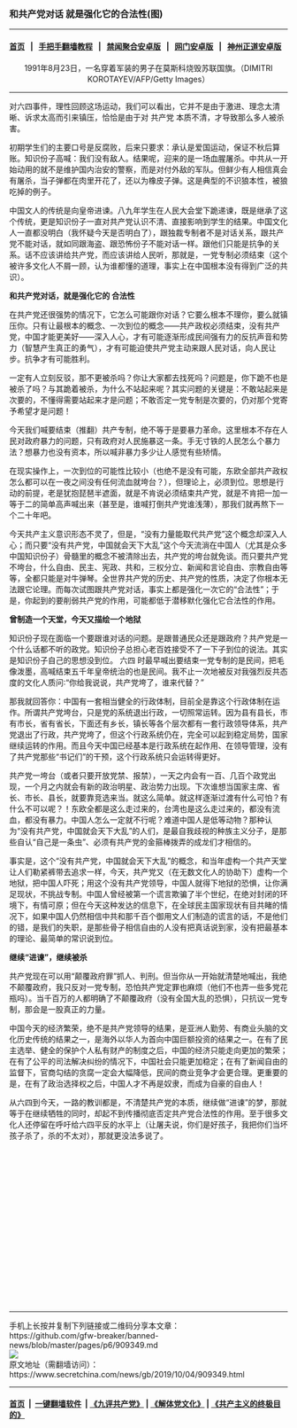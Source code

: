 ### 和共产党对话 就是强化它的合法性(图)
------------------------

#### [首页](https://github.com/gfw-breaker/banned-news/blob/master/README.md) &nbsp;&nbsp;|&nbsp;&nbsp; [手把手翻墙教程](https://github.com/gfw-breaker/guides/wiki) &nbsp;&nbsp;|&nbsp;&nbsp; [禁闻聚合安卓版](https://github.com/gfw-breaker/bn-android) &nbsp;&nbsp;|&nbsp;&nbsp; [网门安卓版](https://github.com/oGate2/oGate) &nbsp;&nbsp;|&nbsp;&nbsp; [神州正道安卓版](https://github.com/SzzdOgate/update) 



<div class="article_right" style="fone-color:#000">
 <p style="text-align:center">
  <img alt="" src="http://img2.secretchina.com/pic/2019/10-4/p2532681a445170688-ss.jpg"/>
  <br>
   1991年8月23日，一名穿着军装的男子在莫斯科烧毁苏联国旗。（DIMITRI KOROTAYEV/AFP/Getty Images）
   <span id="hideid" name="hideid" style="color:red;display:none;">
    <span href="https://www.secretchina.com">
    </span>
   </span>
  </br>
 </p>
 <div id="txt-mid1-t21-2017">
  

---


  </div>
 </div>
 <p>
  对六四事件，理性回顾这场运动，我们可以看出，它并不是由于激进、理念太清晰、诉求太高而引来镇压，恰恰是由于对
  <span href="https://www.secretchina.com/news/gb/tag/共产党" target="_blank">
   共产党
  </span>
  本质不清，才导致那么多人被杀害。
  <span id="hideid" name="hideid" style="color:red;display:none;">
   <span href="https://www.secretchina.com">
   </span>
  </span>
 </p>
 <p>
  初期学生们的主要口号是反腐败，后来只要求：承认是爱国运动，保证不秋后算账。知识份子高喊：我们没有敌人。结果呢，迎来的是一场血腥屠杀。中共从一开始动用的就不是维护国内治安的警察，而是对付外敌的军队。但鲜少有人相信真会有屠杀，当子弹都在肉里开花了，还以为橡皮子弹。这是典型的不识狼本性，被狼吃掉的例子。
 </p>
 <p>
  中国文人的传统是向皇帝进谏。八九年学生在人民大会堂下跪递谏，既是继承了这个传统，更是知识份子一直对共产党认识不清、直接影响到学生的结果。中国文化人一直都没明白（我怀疑今天是否明白了），跟独裁专制者不是对话关系，跟共产党不能对话，就如同跟海盗、跟恐怖份子不能对话一样。跟他们只能是抗争的关系。话不应该讲给共产党，而应该讲给人民听，那就是，一党专制必须结束（这个被许多文化人不屑一顾，认为谁都懂的道理，事实上在中国根本没有得到广泛的共识）。
 </p>
 <p>
  <strong>
   和共产党对话，就是强化它的
   <span href="https://www.secretchina.com/news/gb/tag/合法性" target="_blank">
    合法性
   </span>
  </strong>
 </p>
 <p>
  在共产党还很强势的情况下，它怎么可能跟你对话？它要么根本不理你，要么就镇压你。只有让最根本的概念、一次到位的概念——共产政权必须结束，没有共产党，中国才能更美好——深入人心，才有可能逐渐形成民间强有力的反抗声音和势力（智慧产生真正的勇气），才有可能迫使共产党主动来跟人民对话，向人民让步。抗争才有可能胜利。
 </p>
 <p>
  一定有人立刻反驳，那不更被杀吗？你让大家都去找死吗？问题是，你下跪不也是被杀了吗？与其跪着被杀，为什么不站起来呢？其实问题的关键是：不敢站起来是次要的，不懂得需要站起来才是问题；不敢否定一党专制是次要的，仍对那个党寄予希望才是问题！
 </p>
 <p>
  今天我们喊要结束（推翻）共产专制，绝不等于是要暴力革命。这里根本不存在人民对政府暴力的问题，只有政府对人民施暴这一条。手无寸铁的人民怎么个暴力法？想暴力也没有资本，所以喊非暴力多少让人感觉有些矫情。
 </p>
 <p>
  在现实操作上，一次到位的可能性比较小（也绝不是没有可能，东欧全部共产政权怎么都可以在一夜之间没有任何流血就垮台？），但理论上，必须到位。思想是行动的前提，老是犹抱琵琶半遮面，就是不肯说必须结束共产党，就是不肯把一加一等于二的简单高声喊出来（甚至是，谁喊打倒共产党谁浅薄），那我们就再熬下一个二十年吧。
 </p>
 <p>
  今天共产主义意识形态不灵了，但是，“没有力量能取代共产党”这个概念却深入人心；而只要“没有共产党，中国就会天下大乱”这个今天流淌在中国人（尤其是众多中国知识份子）骨髓里的概念不被清除出去，共产党的垮台就免谈。而只要共产党不垮台，什么自由、民主、宪政、共和，三权分立、新闻和言论自由、宗教自由等等，全都只能是对牛弹琴。全世界共产党的历史、共产党的性质，决定了你根本无法跟它论理。而每次试图跟共产党对话，事实上都是强化一次它的“合法性”；于是，你起到的要削弱共产党的作用，可能都低于潜移默化强化它合法性的作用。
 </p>
 <p>
  <strong>
   曾制造一个天堂，今天又描绘一个地狱
  </strong>
 </p>
 <p>
  知识份子现在面临一个要跟谁对话的问题。是跟普通民众还是跟政府？共产党是一个什么话都不听的政党。知识份子总担心老百姓接受不了一下子到位的说法。其实是知识份子自己的思想没到位。
  <span href="https://www.secretchina.com/news/gb/tag/六四" target="_blank">
   六四
  </span>
  时最早喊出要结束一党专制的是民间，把毛像泼墨，高喊结束五千年皇帝统治的也是民间。我不止一次地被反对我强烈反共态度的文化人质问∶“你给我说说，共产党垮了，谁来代替？”
 </p>
 <p>
  那我就回答你：中国有一套相当健全的行政体制，目前全是靠这个行政体制在运作。所谓共产党垮台，只是党的系统退出行政，一切照常运转。因为县有县长，市有市长，省有省长，下面还有乡长，镇长等各个层次都有一套行政领导体系，共产党退出了行政，共产党垮了，但这个行政系统仍在，完全可以起到稳定局势，国家继续运转的作用。而且今天中国已经基本是行政系统在起作用、在领导管理，没有了共产党那些“书记们”的干预，这个行政系统只会运转得更好。
 </p>
 <p>
  共产党一垮台（或者只要开放党禁、报禁），一天之内会有一百、几百个政党出现，一个月之内就会有新的政治明星、政治势力出现。下次谁想当国家主席、省长、市长、县长，就要靠竞选来当。就这么简单。就这样逐渐过渡有什么可怕？有什么不可以呢？！东欧全都是这么走过来的，台湾也是这么走过来的，都没有流血，都没有暴力。中国人怎么一定就不行呢？难道中国人是低等动物？那种认为“没有共产党，中国就会天下大乱”的人们，是最自我歧视的种族主义分子，是那些自认“自己是一条虫”、必须有共产党的金箍棒拨弄的成龙们才相信的。
 </p>
 <p>
  事实是，这个“没有共产党，中国就会天下大乱”的概念，和当年虚构一个共产天堂让人们勒紧裤带去追求一样，今天，共产党又（在无数文化人的协助下）虚构一个地狱，把中国人吓死；用这个没有共产党领导，中国人就得下地狱的恐惧，让你满足现状，不挑战专制。中国人曾经被第一个谎言欺骗了半个世纪，在绝对封闭的环境下，有情可原；但在今天这种发达的信息下，在全球民主国家现状有目共睹的情况下，如果中国人仍然相信中共和那千百个御用文人们制造的谎言的话，不是他们的错，是我们的失职，是那些骨子相信自由的人没有把真话说到家，没有把最基本的理论、最简单的常识说到位。
 </p>
 <p>
  <strong>
   继续“进谏”，继续被杀
  </strong>
 </p>
 <p>
  共产党现在可以用“颠覆政府罪”抓人、判刑。但当你从一开始就清楚地喊出，我绝不颠覆政府，我只反对一党专制，恐怕共产党定罪也麻烦（他们不也弄一些多党花瓶吗）。当千百万的人都明确了不颠覆政府（没有全国大乱的恐惧），只抗议一党专制，那会是一股真正的力量。
 </p>
 <p>
  中国今天的经济繁荣，绝不是共产党领导的结果，是亚洲人勤劳、有商业头脑的文化历史传统的结果之一，是海外以华人为首向中国巨额投资的结果之一。在有了民主选举、健全的保护个人私有财产的制度之后，中国的经济只能走向更加的繁荣；在有了公平的司法解决纠纷的情况下，中国社会只能更加稳定；在有了新闻自由的监督下，官商勾结的贪腐一定会大幅降低，民间的商业竞争才会更合理。更重要的是，在有了政治选择权之后，中国人才不再是奴隶，而成为自豪的自由人！
 </p>
 <p>
  从六四到今天，一路的教训都是，不清楚共产党的本质，继续做“进谏”的梦，那就等于在继续牺牲的同时，却起不到传播彻底否定共产党合法性的作用。至于很多文化人还停留在呼吁给六四平反的水平上（让屠夫说，你们是好孩子，我把你们当坏孩子杀了，杀的不太对），那就更没法多说了。
  <center>
   <div>
    <div id="txt-mid2-t22-2017" style="display: block;  height: 280px;  overflow: hidden;">
     <div id="SC-21">
     </div>
    </div>
   </div>
  </center>
 </p>
</div>

<hr/>
手机上长按并复制下列链接或二维码分享本文章：<br/>
https://github.com/gfw-breaker/banned-news/blob/master/pages/p6/909349.md <br/>
<a href='https://github.com/gfw-breaker/banned-news/blob/master/pages/p6/909349.md'><img src='https://github.com/gfw-breaker/banned-news/blob/master/pages/p6/909349.md.png'/></a> <br/>
原文地址（需翻墙访问）：https://www.secretchina.com/news/gb/2019/10/04/909349.html


------------------------
#### [首页](https://github.com/gfw-breaker/banned-news/blob/master/README.md) &nbsp;|&nbsp; [一键翻墙软件](https://github.com/gfw-breaker/nogfw/blob/master/README.md) &nbsp;| [《九评共产党》](https://github.com/gfw-breaker/9ping.md/blob/master/README.md#九评之一评共产党是什么) | [《解体党文化》](https://github.com/gfw-breaker/jtdwh.md/blob/master/README.md) | [《共产主义的终极目的》](https://github.com/gfw-breaker/gczydzjmd.md/blob/master/README.md)


<img src='http://gfw-breaker.win/banned-news/pages/p6/909349.md' width='0px' height='0px'/>